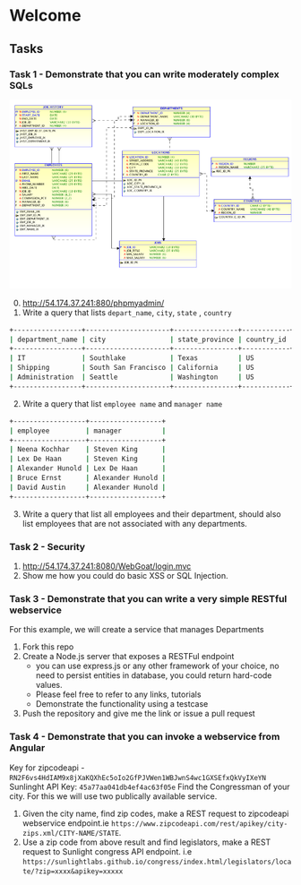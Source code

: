 # Welcome

## Tasks

### Task 1 - Demonstrate that you can write moderately complex SQLs
![](db/hr_er.png)

 0. http://54.174.37.241:880/phpmyadmin/
 1. Write a query that lists `depart_name`, `city`, `state` , `country`

 ```bash
 +-----------------+---------------------+----------------+------------+
 | department_name | city                | state_province | country_id |
 +-----------------+---------------------+----------------+------------+
 | IT              | Southlake           | Texas          | US         |
 | Shipping        | South San Francisco | California     | US         |
 | Administration  | Seattle             | Washington     | US         |
 +-----------------+---------------------+----------------+------------+
 ```
 2. Write a query that list `employee name` and `manager name`

 ```bash
+------------------+------------------+
| employee         | manager          |
+------------------+------------------+
| Neena Kochhar    | Steven King      |
| Lex De Haan      | Steven King      |
| Alexander Hunold | Lex De Haan      |
| Bruce Ernst      | Alexander Hunold |
| David Austin     | Alexander Hunold |
+------------------+------------------+
 ```
 3. Write a query that list all employees and their department, should also list employees that are not associated with any departments.

### Task 2 - Security
 1. http://54.174.37.241:8080/WebGoat/login.mvc
 2. Show me how you could do basic XSS or SQL Injection.

### Task 3 - Demonstrate that you can write a very simple RESTful webservice
 For this example, we will create a service that manages Departments
 1. Fork this repo
 2. Create a Node.js server that exposes a RESTFul endpoint
    - you can use express.js or any other framework of your choice, no need to persist entities in database, you could return hard-code values.
    - Please feel free to refer to any links, tutorials
    - Demonstrate the functionality using a testcase
 3. Push the repository and give me the link or issue a pull request

### Task 4 - Demonstrate that you can invoke a webservice from Angular
 Key for zipcodeapi - `RN2F6vs4HdIAM9x8jXaKQXhEc5oIo2GfPJVWen1WBJwnS4wc1GXSEfxQkVyIXeYN`
 Sunlinght API Key: `45a77aa041db4ef4ac63f05e`
 Find the Congressman of your city. For this we will use two publically available service.
  1. Given the city name, find zip codes, make a REST request to zipcodeapi webservice endpoint.ie `https://www.zipcodeapi.com/rest/apikey/city-zips.xml/CITY-NAME/STATE`.
  2. Use a zip code from above result and find legislators, make a REST request to Sunlight congress API endpoint. i.e `https://sunlightlabs.github.io/congress/index.html/legislators/locate/?zip=xxxx&apikey=xxxxx`

